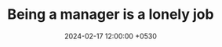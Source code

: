 ---
layout: post
title:  "Being a manager is a lonely job"
date:   2024-02-17 12:00:00 +0530
published: false
---